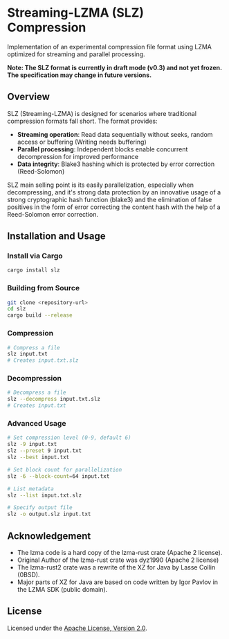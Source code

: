 # Streaming-LZMA (SLZ) Compression

Implementation of an experimental compression file format using LZMA optimized for streaming and parallel processing.

**Note: The SLZ format is currently in draft mode (v0.3) and not yet frozen. The specification may change in future
versions.**

## Overview

SLZ (Streaming-LZMA) is designed for scenarios where traditional compression formats fall short. The format provides:

- **Streaming operation**: Read data sequentially without seeks, random access or buffering (Writing needs buffering)
- **Parallel processing**: Independent blocks enable concurrent decompression for improved performance
- **Data integrity**: Blake3 hashing which is protected by error correction (Reed-Solomon)

SLZ main selling point is its easily parallelization, especially when decompressing, and it's strong data protection by
an innovative usage of a strong cryptographic hash function (blake3) and the elimination of false positives in the form
of error correcting the content hash with the help of a Reed-Solomon error correction.

## Installation and Usage

### Install via Cargo

```bash
cargo install slz
```

### Building from Source

```bash
git clone <repository-url>
cd slz
cargo build --release
```

### Compression

```bash
# Compress a file
slz input.txt
# Creates input.txt.slz
```

### Decompression

```bash
# Decompress a file
slz --decompress input.txt.slz
# Creates input.txt
```

### Advanced Usage

```bash
# Set compression level (0-9, default 6)
slz -9 input.txt
slz --preset 9 input.txt
slz --best input.txt

# Set block count for parallelization
slz -6 --block-count=64 input.txt

# List metadata 
slz --list input.txt.slz

# Specify output file
slz -o output.slz input.txt
```

## Acknowledgement

- The lzma code is a hard copy of the lzma-rust crate (Apache 2 license).
- Original Author of the lzma-rust crate was dyz1990 (Apache 2 license)
- The lzma-rust2 crate was a rewrite of the XZ for Java by Lasse Collin (0BSD).
- Major parts of XZ for Java are based on code written by Igor Pavlov in the LZMA SDK (public domain).

## License

Licensed under the [Apache License, Version 2.0](https://www.apache.org/licenses/LICENSE-2.0).
